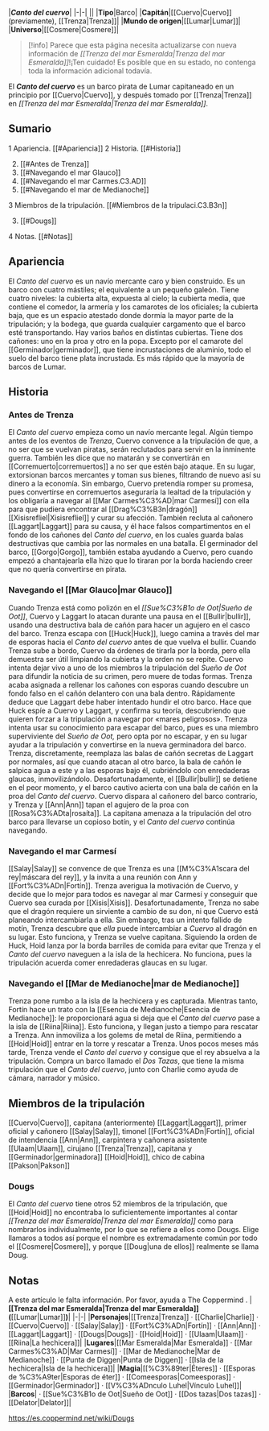 


|***Canto del cuervo***|
|-|-|
||
|**Tipo**|Barco|
|**Capitán**|[[Cuervo\|Cuervo]] (previamente), [[Trenza\|Trenza]]|
|**Mundo de origen**|[[Lumar\|Lumar]]|
|**Universo**|[[Cosmere\|Cosmere]]|

> [!info] Parece que esta página necesita actualizarse con nueva información de *[[Trenza del mar Esmeralda\|Trenza del mar Esmeralda]]*!¡Ten cuidado! Es posible que en su estado, no contenga toda la información adicional todavía.

El ***Canto del cuervo*** es un barco pirata de Lumar capitaneado en un principio por [[Cuervo\|Cuervo]], y después tomado por [[Trenza\|Trenza]] en *[[Trenza del mar Esmeralda\|Trenza del mar Esmeralda]]*.

## Sumario

1 Apariencia. [[#Apariencia]] 
2 Historia. [[#Historia]] 

2. [[#Antes de Trenza]] 
2. [[#Navegando el mar Glauco]] 
2. [[#Navegando el mar Carmes.C3.AD]] 
2. [[#Navegando el mar de Medianoche]] 


3 Miembros de la tripulación. [[#Miembros de la tripulaci.C3.B3n]] 

3. [[#Dougs]] 


4 Notas. [[#Notas]] 


## Apariencia
El *Canto del cuervo* es un navío mercante caro y bien construido. Es un barco con cuatro mástiles; el equivalente a un pequeño galeón. Tiene cuatro niveles: la cubierta alta, expuesta al cielo; la cubierta media, que contiene el comedor, la armería y los camarotes de los oficiales; la cubierta baja, que es un espacio atestado donde dormía la mayor parte de la tripulación; y la bodega, que guarda cualquier cargamento que el barco esté transportando. Hay varios baños en distintas cubiertas. Tiene dos cañones: uno en la proa y otro en la popa. Excepto por el camarote del [[Germinador\|germinador]], que tiene incrustaciones de aluminio, todo el suelo del barco tiene plata incrustada. Es más rápido que la mayoría de barcos de Lumar.

## Historia
### Antes de Trenza
El *Canto del cuervo* empieza como un navío mercante legal. Algún tiempo antes de los eventos de *Trenza*, Cuervo convence a la tripulación de que, a no ser que se vuelvan piratas, serán reclutados para servir en la inminente guerra. También les dice que no matarán y se convertirán en [[Corremuerto\|corremuertos]] a no ser que estén bajo ataque. En su lugar, extorsionan barcos mercantes y toman sus bienes, filtrando de nuevo así su dinero a la economía. Sin embargo, Cuervo pretendía romper su promesa, pues convertirse en corremuertos aseguraría la lealtad de la tripulación y los obligaría a navegar al [[Mar Carmes%C3%AD\|mar Carmesí]] con ella para que pudiera encontrar al [[Drag%C3%B3n\|dragón]] [[Xisisrefliel\|Xisisrefliel]] y curar su afección. También recluta al cañonero [[Laggart\|Laggart]] para su causa, y él hace falsos compartimentos en el fondo de los cañones del *Canto del cuervo*, en los cuales guarda balas destructivas que cambia por las normales en una batalla. El germinador del barco, [[Gorgo\|Gorgo]], también estaba ayudando a Cuervo, pero cuando empezó a chantajearla ella hizo que lo tiraran por la borda haciendo creer que no quería convertirse en pirata.

### Navegando el [[Mar Glauco\|mar Glauco]]
Cuando Trenza está como polizón en el *[[Sue%C3%B1o de Oot\|Sueño de Oot]]*, Cuervo y Laggart lo atacan durante una pausa en el [[Bullir\|bullir]], usando una destructiva bala de cañón para hacer un agujero en el casco del barco. Trenza escapa con [[Huck\|Huck]], luego camina a través del mar de esporas hacia el *Canto del cuervo* antes de que vuelva el bullir. Cuando Trenza sube a bordo, Cuervo da órdenes de tirarla por la borda, pero ella demuestra ser útil limpiando la cubierta y la orden no se repite. Cuervo intenta dejar vivo a uno de los miembros la tripulación del *Sueño de Oot* para difundir la noticia de su crimen, pero muere de todas formas.
Trenza acaba asignada a rellenar los cañones con esporas cuando descubre un fondo falso en el cañón delantero con una bala dentro. Rápidamente deduce que Laggart debe haber intentado hundir el otro barco. Hace que Huck espíe a Cuervo y Laggart, y confirma su teoría, descubriendo que quieren forzar a la tripulación a navegar por «mares peligrosos». Trenza intenta usar su conocimiento para escapar del barco, pues es una miembro superviviente del *Sueño de Oot,* pero opta por no escapar, y en su lugar ayudar a la tripulación y convertirse en la nueva germinadora del barco.
Trenza, discretamente, reemplaza las balas de cañón secretas de Laggart por normales, así que cuando atacan al otro barco, la bala de cañón le salpica agua a este y a las esporas bajo él, cubriéndolo con enredaderas glaucas, inmovilizándolo. Desafortunadamente, el [[Bullir\|bullir]] se detiene en el peor momento, y el barco cautivo acierta con una bala de cañón en la proa del *Canto del cuervo*. Cuervo dispara al cañonero del barco contrario, y Trenza y [[Ann\|Ann]] tapan el agujero de la proa con [[Rosa%C3%ADta\|rosaíta]]. La capitana amenaza a la tripulación del otro barco para llevarse un copioso botín, y el *Canto del cuervo* continúa navegando.

### Navegando el mar Carmesí
 
[[Salay\|Salay]] se convence de que Trenza es una [[M%C3%A1scara del rey\|máscara del rey]], y la invita a una reunión con Ann y [[Fort%C3%ADn\|Fortín]]. Trenza averigua la motivación de Cuervo, y decide que lo mejor para todos es navegar al mar Carmesí y conseguir que Cuervo sea curada por [[Xisis\|Xisis]]. Desafortunadamente, Trenza no sabe que el dragón requiere un sirviente a cambio de su don, ni que Cuervo está planeando intercambiarla a ella. Sin embargo, tras un intento fallido de motín, Trenza descubre que *ella* puede intercambiar a *Cuervo* al dragón en su lugar. Esto funciona, y Trenza se vuelve capitana.
Siguiendo la orden de Huck, Hoid lanza por la borda barriles de comida para evitar que Trenza y el *Canto del cuervo* naveguen a la isla de la hechicera. No funciona, pues la tripulación acuerda comer enredaderas glaucas en su lugar.

### Navegando el [[Mar de Medianoche\|mar de Medianoche]]
Trenza pone rumbo a la isla de la hechicera y es capturada. Mientras tanto, Fortín hace un trato con la [[Esencia de Medianoche\|Esencia de Medianoche]]: le proporcionará agua si deja que el *Canto del cuervo* pase a la isla de [[Riina\|Riina]]. Esto funciona, y llegan justo a tiempo para rescatar a Trenza. Ann inmoviliza a los golems de metal de Riina, permitiendo a [[Hoid\|Hoid]] entrar en la torre y rescatar a Trenza. 
Unos pocos meses más tarde, Trenza vende el *Canto del cuervo* y consigue que el rey absuelva a la tripulación. Compra un barco llamado el *Dos Tazas*, que tiene la misma tripulación que el *Canto del cuervo*, junto con Charlie como ayuda de cámara, narrador y músico.

## Miembros de la tripulación

[[Cuervo\|Cuervo]], capitana (anteriormente)
[[Laggart\|Laggart]], primer oficial y cañonero
[[Salay\|Salay]], timonel
[[Fort%C3%ADn\|Fortín]], oficial de intendencia
[[Ann\|Ann]], carpintera y cañonera asistente
[[Ulaam\|Ulaam]], cirujano
[[Trenza\|Trenza]], capitana y [[Germinador\|germinadora]]
[[Hoid\|Hoid]], chico de cabina
[[Pakson\|Pakson]]

### Dougs
El *Canto del cuervo* tiene otros 52 miembros de la tripulación, que [[Hoid\|Hoid]] no encontraba lo suficientemente importantes al contar *[[Trenza del mar Esmeralda\|Trenza del mar Esmeralda]]* como para nombrarlos individualmente, por lo que se refiere a ellos como Dougs. Elige llamaros a todos así porque el nombre es extremadamente común por todo el [[Cosmere\|Cosmere]], y porque [[Doug\|una de ellos]] realmente se llama Doug.

## Notas

A este artículo le falta información. Por favor, ayuda a The Coppermind .
|**[[Trenza del mar Esmeralda\|Trenza del mar Esmeralda]] (**[[Lumar\|Lumar]]**)**|
|-|-|
|**Personajes**|[[Trenza\|Trenza]] · [[Charlie\|Charlie]] · [[Cuervo\|Cuervo]] · [[Salay\|Salay]] · [[Fort%C3%ADn\|Fortín]] · [[Ann\|Ann]] · [[Laggart\|Laggart]] · [[Dougs\|Dougs]] · [[Hoid\|Hoid]] · [[Ulaam\|Ulaam]] · [[Riina\|La hechicera]]|
|**Lugares**|[[Mar Esmeralda\|Mar Esmeralda]] · [[Mar Carmes%C3%AD\|Mar Carmesí]] · [[Mar de Medianoche\|Mar de Medianoche]] · [[Punta de Diggen\|Punta de Diggen]] · [[Isla de la hechicera\|Isla de la hechicera]]|
|**Magia**|[[%C3%89ter\|Éteres]] · [[Esporas de %C3%A9ter\|Esporas de éter]] · [[Comeesporas\|Comeesporas]] · [[Germinador\|Germinador]] · [[V%C3%ADnculo Luhel\|Vínculo Luhel]]|
|**Barcos**| · [[Sue%C3%B1o de Oot\|Sueño de Oot]] · [[Dos tazas\|Dos tazas]] · [[Delator\|Delator]]|



https://es.coppermind.net/wiki/Dougs